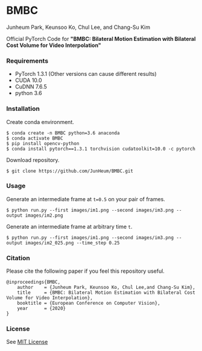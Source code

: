 # BMBC

Junheum Park,
Keunsoo Ko, 
Chul Lee,
and Chang-Su Kim

Official PyTorch Code for **"BMBC: Bilateral Motion Estimation with Bilateral Cost Volume for Video Interpolation"** 

### Requirements
- PyTorch 1.3.1 (Other versions can cause different results)
- CUDA 10.0
- CuDNN 7.6.5
- python 3.6

### Installation
Create conda environment.

    $ conda create -n BMBC python=3.6 anaconda
    $ conda activate BMBC
    $ pip install opencv-python
    $ conda install pytorch==1.3.1 torchvision cudatoolkit=10.0 -c pytorch

Download repository.

    $ git clone https://github.com/JunHeum/BMBC.git

### Usage
Generate an intermediate frame at `t=0.5` on your pair of frames. 

    $ python run.py --first images/im1.png --second images/im3.png --output images/im2.png
    
Generate an intermediate frame at arbitrary time `t`.

    $ python run.py --first images/im1.png --second images/im3.png --output images/im2_025.png --time_step 0.25 

### Citation
Please cite the following paper if you feel this repository useful.

    @inproceedings{BMBC,
        author    = {Junheum Park, Keunsoo Ko, Chul Lee,and Chang-Su Kim}, 
        title     = {BMBC: Bilateral Motion Estimation with Bilateral Cost Volume for Video Interpolation}, 
        booktitle = {European Conference on Computer Vision},
        year      = {2020}
    }

### License
See [MIT License](https://github.com/JunHeum/BMBC/blob/master/LICENSE)
